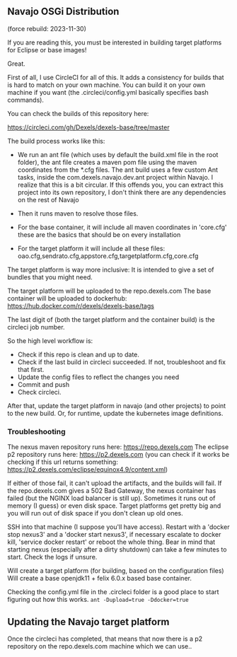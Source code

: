 ## Navajo OSGi Distribution

(force rebuild: 2023-11-30)

If you are reading this, you must be interested in building target platforms for Eclipse or base images!

Great.


First of all, I use CircleCI for all of this. It adds a consistency for builds that is hard to match on your own machine.
You can build it on your own machine if you want (the .circleci/config.yml basically specifies bash commands).

You can check the builds of this repository here:

https://circleci.com/gh/Dexels/dexels-base/tree/master


The build process works like this:

- We run an ant file (which uses by default the build.xml file in the root folder), the ant file creates a maven pom file using the maven coordinates from the *.cfg files. The ant build uses a few custom Ant tasks, inside the com.dexels.navajo.dev.ant project within Navajo. I realize that this is a bit circular. If this offends you, you can extract this project into its own repository, I don't think there are any dependencies on the rest of Navajo

- Then it runs maven to resolve those files.
- For the base container, it will include all maven coordinates in 'core.cfg' these are the basics that should be on every installation
- For the target platform it will include all these files: oao.cfg,sendrato.cfg,appstore.cfg,targetplatform.cfg,core.cfg


The target platform is way more inclusive: It is intended to give a set of bundles that you might need.

The target platform will be uploaded to the repo.dexels.com
The base container will be uploaded to dockerhub: https://hub.docker.com/r/dexels/dexels-base/tags

The last digit of (both the target platform and the container build) is the circleci job number.

So the high level workflow is:
- Check if this repo is clean and up to date.
- Check if the last build in circleci succeeded. If not, troubleshoot and fix that first.
- Update the config files to reflect the changes you need
- Commit and push
- Check circleci.

After that, update the target platform in navajo (and other projects) to point to the new build.
Or, for runtime, update the kubernetes image definitions.


### Troubleshooting
The nexus maven repository runs here: https://repo.dexels.com
The eclipse p2 repository runs here: https://p2.dexels.com (you can check if it works be checking if this url returns something: https://p2.dexels.com/eclipse/equinox4.9/content.xml)

If either of those fail, it can't upload the artifacts, and the builds will fail.
If the repo.dexels.com gives a 502 Bad Gateway, the nexus container has failed (but the NGINX load balancer is still up). 
Sometimes it runs out of memory (I guess) or even disk space. Target platforms get pretty big and you will run out of disk space if you don't clean up old ones.

SSH into that machine (I suppose you'll have access).
Restart with a 'docker stop nexus3' and a 'docker start nexus3', if necessary escalate to docker kill, 'service docker restart' or reboot the whole thing.
Bear in mind that starting nexus (especially after a dirty shutdown) can take a few minutes to start. Check the logs if unsure.

Will create a target platform (for building, based on the configuration files)
Will create a base openjdk11 + felix 6.0.x based base container.

Checking the config.yml file in the .circleci folder is a good place to start figuring out how this works.
`ant -Dupload=true -Ddocker=true`

## Updating the Navajo target platform
Once the circleci has completed, that means that now there is a p2 repository on the repo.dexels.com machine which we can use..
